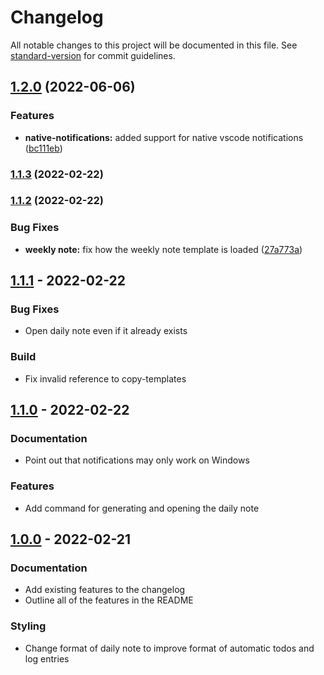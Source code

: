 # Changelog

All notable changes to this project will be documented in this file. See [standard-version](https://github.com/conventional-changelog/standard-version) for commit guidelines.

## [1.2.0](https://github.com/MCluck90/kaleidofoam/compare/v1.1.3...v1.2.0) (2022-06-06)


### Features

* **native-notifications:** added support for native vscode notifications ([bc111eb](https://github.com/MCluck90/kaleidofoam/commit/bc111eb86387c4bb9fc50be2a4e8be52d34cafda))

### [1.1.3](https://github.com/MCluck90/kaleidofoam/compare/v1.1.2...v1.1.3) (2022-02-22)

### [1.1.2](https://github.com/MCluck90/kaleidofoam/compare/v1.1.1...v1.1.2) (2022-02-22)


### Bug Fixes

* **weekly note:** fix how the weekly note template is loaded ([27a773a](https://github.com/MCluck90/kaleidofoam/commit/27a773a1336971f2b9113edb938512427ff53e02))

## [1.1.1](https://github.com/MCluck90/kaleidofoam/compare/v1.1.0...v1.1.1) - 2022-02-22

### Bug Fixes

- Open daily note even if it already exists

### Build

- Fix invalid reference to copy-templates

## [1.1.0](https://github.com/MCluck90/kaleidofoam/compare/v1.0.0...v1.1.0) - 2022-02-22

### Documentation

- Point out that notifications may only work on Windows

### Features

- Add command for generating and opening the daily note

## [1.0.0](https://github.com/MCluck90/kaleidofoam/releases/tag/v1.0.0) - 2022-02-21

### Documentation

- Add existing features to the changelog
- Outline all of the features in the README

### Styling

- Change format of daily note to improve format of automatic todos and log entries

<!-- generated by git-cliff -->
